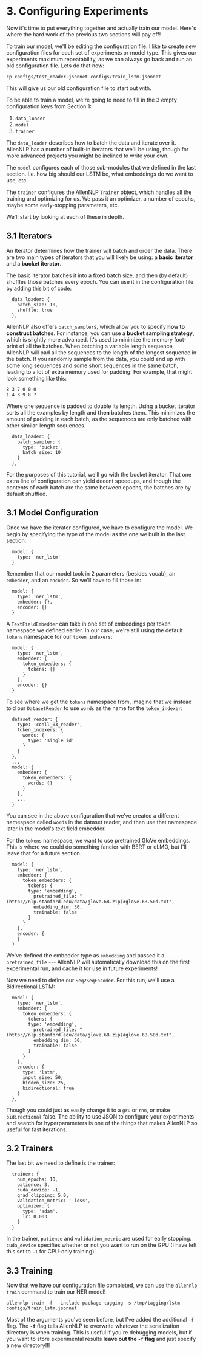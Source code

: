# 3. Configuring Experiments

Now it's time to put everything together and actually train our model.
Here's where the hard work of the previous two sections will pay off!

To train our model, we'll be editing the configuration file.
I like to create new configuration files for each set of experiments or model type.
This gives our experiments maximum repeatability, as we can always go back and run an old configuration file.
Lets do that now:

```
cp configs/test_reader.jsonnet configs/train_lstm.jsonnet
```

This will give us our old configuration file to start out with.

To be able to train a model, we're going to need to fill in the 3 empty configuration keys from Section 1:

1. `data_loader`
2. `model`
3. `trainer`

The `data_loader` describes how to batch the data and iterate over it.
AllenNLP has a number of built-in iterators that we'll be using, though for more advanced projects you might be inclined to write your own.

The `model` configures each of those sub-modules that we defined in the last section.
I.e. how big should our LSTM be, what embeddings do we want to use, etc.

The `trainer` configures the AllenNLP `Trainer` object, which handles all the training and optimizing for us.
We pass it an optimizer, a number of epochs, maybe some early-stopping parameters, etc.

We'll start by looking at each of these in depth.

## 3.1 Iterators

An Iterator determines how the trainer will batch and order the data.
There are two main types of iterators that you will likely be using: a **basic iterator** and a **bucket iterator**.

The basic iterator batches it into a fixed batch size, and then (by default) shuffles those batches every epoch.
You can use it in the configuration file by adding this bit of code:

```
  data_loader: {
    batch_size: 10,
    shuffle: true
  },
```

AllenNLP also offers `batch_sampler`s, which allow you to specify **how to construct batches**.
For instance, you can use a **bucket sampling strategy**, which is slightly more advanced.
It's used to minimize the memory foot-print of all the batches.
When batching a variable length sequence, AllenNLP will pad all the sequences to the length of the longest sequence in the batch.
If you randomly sample from the data, you could end up with some long sequences and some short sequences in the same batch, leading to a lot of extra memory used for padding.
For example, that might look something like this:

```
8 3 7 0 0 0
1 4 3 9 8 7
```

Where one sequence is padded to double its length.
Using a bucket iterator sorts all the examples by length and **then** batches them.
This minimizes the amount of padding in each batch, as the sequences are only batched with other similar-length sequences.

```
  data_loader: {
    batch_sampler: {
      type: 'bucket',
      batch_size: 10
    }
  },
```

For the purposes of this tutorial, we'll go with the bucket iterator.
That one extra line of configuration can yield decent speedups, and though the contents of each batch are the same between epochs, the batches are by default shuffled.

## 3.1 Model Configuration

Once we have the iterator configured, we have to configure the model.
We begin by specifying the type of the model as the one we built in the last section:

```
  model: {
    type: 'ner_lstm'
  }
```

Remember that our model took in 2 parameters (besides vocab), an `embedder`, and an `encoder`.
So we'll have to fill those in:

```
  model: {
    type: 'ner_lstm',
    embedder: {},
    encoder: {}
  }
```

A `TextFieldEmbedder` can take in one set of embeddings per token namespace we defined earlier.
In our case, we're still using the default `tokens` namespace for our `token_indexers`:

```
  model: {
    type: 'ner_lstm',
    embedder: {
      token_embedders: {
        tokens: {}
      }
    },
    encoder: {}
  }
```

To see where we get the `tokens` namespace from, imagine that we instead told our `DatasetReader` to use `words` as the name for the `token_indexer`:

```
  dataset_reader: {
    type: 'conll_03_reader',
    token_indexers: {
      words: {
        type: 'single_id'
      }
    }
  },
  ...
  model: {
    embedder: {
      token_embedders: {
        words: {}
      }
    },
    ...
  }
```

You can see in the above configuration that we've created a different namespace called `words` in the dataset reader, and then use that namespace later in the model's text field embedder.

For the `tokens` namespace, we want to use pretrained GloVe embeddings.
This is where we could do something fancier with BERT or eLMO, but I'll leave that for a future section.

```
  model: {
    type: 'ner_lstm',
    embedder: {
      token_embedders: {
        tokens: {
        type: 'embedding',
          pretrained_file: "(http://nlp.stanford.edu/data/glove.6B.zip)#glove.6B.50d.txt",
          embedding_dim: 50,
          trainable: false
        }
      }
    },
    encoder: {
    }
  }
```

We've defined the embedder type as `embedding` and passed it a `pretrained_file` --- AllenNLP will automatically download this on the first experimental run, and cache it for use in future experiments!

Now we need to define our `Seq2SeqEncoder`.
For this run, we'll use a Bidirectional LSTM:

```
  model: {
    type: 'ner_lstm',
    embedder: {
      token_embedders: {
        tokens: {
        type: 'embedding',
          pretrained_file: "(http://nlp.stanford.edu/data/glove.6B.zip)#glove.6B.50d.txt",
          embedding_dim: 50,
          trainable: false
        }
      }
    },
    encoder: {
      type: 'lstm',
      input_size: 50,
      hidden_size: 25,
      bidirectional: true
    }
  },
```

Though you could just as easily change it to a `gru` or `rnn`, or make `bidirectional` false.
The ability to use JSON to configure your experiments and search for hyperparameters is one of the things that makes AllenNLP so useful for fast iterations.

## 3.2 Trainers

The last bit we need to define is the trainer:

```
  trainer: {
    num_epochs: 10,
    patience: 3,
    cuda_device: -1,
    grad_clipping: 5.0,
    validation_metric: '-loss',
    optimizer: {
      type: 'adam',
      lr: 0.003
    }
  }
```

In the trainer, `patience` and `validation_metric` are used for early stopping.
`cuda_device` specifies whether or not you want to run on the GPU (I have left this set to `-1` for CPU-only training).

## 3.3 Training

Now that we have our configuration file completed, we can use the `allennlp train` command to train our NER model!

```
allennlp train -f --include-package tagging -s /tmp/tagging/lstm configs/train_lstm.jsonnet
```

Most of the arguments you've seen before, but I've added the additional `-f` flag.
The **`-f`** flag tells AllenNLP to overwrite whatever the serialization directory is when training.
This is useful if you're debugging models, but if you want to store experimental results **leave out the `-f` flag** and just specify a new directory!!!
